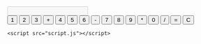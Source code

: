 <!DOCTYPE html>
<html lang="en">
<head>
    <meta charset="UTF-8">
    <meta name="viewport" content="width=device-width, initial-scale=1.0">
    <title>Emoji Calculator</title>
    <link rel="stylesheet" href="styles.css">
</head>
<body>
    <div class="calculator">
        <input type="text" id="display" disabled>
        <div class="buttons">
            <button onclick="addToDisplay('1')">1</button>
            <button onclick="addToDisplay('2')">2</button>
            <button onclick="addToDisplay('3')">3</button>
            <button onclick="addToDisplay('+')">+</button>
            <button onclick="addToDisplay('4')">4</button>
            <button onclick="addToDisplay('5')">5</button>
            <button onclick="addToDisplay('6')">6</button>
            <button onclick="addToDisplay('-')">-</button>
            <button onclick="addToDisplay('7')">7</button>
            <button onclick="addToDisplay('8')">8</button>
            <button onclick="addToDisplay('9')">9</button>
            <button onclick="addToDisplay('*')">*</button>
            <button onclick="addToDisplay('0')">0</button>
            <button onclick="addToDisplay('/')">/</button>
            <button onclick="calculate()">=</button>
            <button onclick="clearDisplay()">C</button>
        </div>
    </div>

    <script src="script.js"></script>
</body>
</html>
